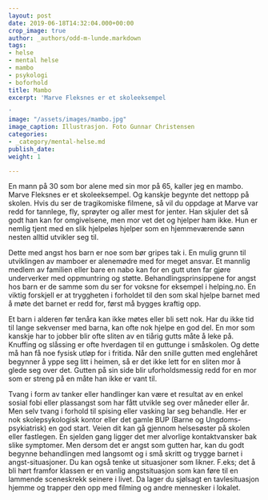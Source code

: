 ```yaml
---
layout: post
date: 2019-06-18T14:32:04.000+00:00
crop_image: true
author: _authors/odd-m-lunde.markdown
tags:
- helse
- mental helse
- mambo
- psykologi
- boforhold
title: Mambo
excerpt: 'Marve Fleksnes er et skoleeksempel

'
image: "/assets/images/mambo.jpg"
image_caption: Illustrasjon. Foto Gunnar Christensen
categories:
- _category/mental-helse.md
publish_date: 
weight: 1

---
```

En mann på 30 som bor alene med sin mor på 65, kaller jeg en mambo. Marve Fleksnes er et skoleeksempel. Og kanskje begynte det nettopp på skolen. Hvis du ser de tragikomiske filmene, så vil du oppdage at Marve var redd for tannlege, fly, sprøyter og aller mest for jenter. Han skjuler det så godt han kan for omgivelsene, men mor vet det og hjelper ham ikke. Hun er nemlig tjent med en slik hjelpeløs hjelper som en hjemmeværende sønn nesten alltid utvikler seg til.

Dette med angst hos barn er noe som bør gripes tak i. En mulig grunn til utviklingen av mamboer er alenemødre med for meget ansvar. Et mannlig medlem av familien eller bare en nabo kan for en gutt uten far gjøre underverker med oppmuntring og støtte. Behandlingsprinsippene for angst hos barn er de samme som du ser for voksne for eksempel i helping.no. En viktig forskjell er at tryggheten i forholdet til den som skal hjelpe barnet med å møte det barnet er redd for, først må bygges kraftig opp.

Et barn i alderen før tenåra kan ikke møtes eller bli sett nok. Har du ikke tid til lange sekvenser med barna, kan ofte nok hjelpe en god del. En mor som kanskje har to jobber blir ofte sliten av en tiårig gutts måte å leke på. Knuffing og slåssing er ofte hverdagen til en guttunge i småskolen. Og dette må han få noe fysisk utløp for i fritida. Når den snille gutten med englehåret begynner å yppe seg litt i heimen, så er det ikke lett for en sliten mor å glede seg over det. Gutten på sin side blir uforholdsmessig redd for en mor som er streng på en måte han ikke er vant til.

Tvang i form av tanker eller handlinger kan være et resultat av en enkel sosial fobi eller plassangst som har fått utvikle seg over måneder eller år. Men selv tvang i forhold til spising eller vasking lar seg behandle. Her er nok skolepsykologisk kontor eller det gamle BUP (Barne og Ungdoms-psykiatrisk) en god start. Veien dit kan gå gjennom helsesøster på skolen eller fastlegen. En sjelden gang ligger det mer alvorlige kontaktvansker bak slike symptomer. Men dersom det er angst som gutten har, kan du godt begynne behandlingen med langsomt og i små skritt og trygge barnet i angst-situasjoner. Du kan også tenke ut situasjoner som likner. F.eks; det å bli hørt framfor klassen er en vanlig angstsituasjon som kan føre til en lammende sceneskrekk seinere i livet. Da lager du sjølsagt en tavlesituasjon hjemme og trapper den opp med filming og andre mennesker i lokalet.